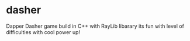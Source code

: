 # dasher
Dapper Dasher game build in C++ with RayLib libarary its fun with level of difficulties with cool power up!
